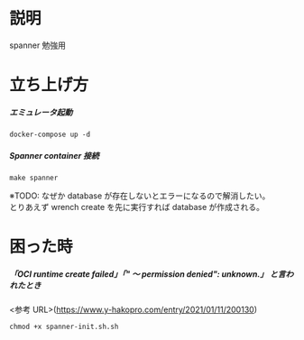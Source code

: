 # 説明

spanner 勉強用

# 立ち上げ方

##### エミュレータ起動

```
docker-compose up -d
```

##### Spanner container 接続

```
make spanner
```

※TODO: なぜか database が存在しないとエラーになるので解消したい。  
とりあえず wrench create を先に実行すれば database が作成される。

# 困った時

##### 「OCI runtime create failed」「" 〜 permission denied": unknown.」 と言われたとき

<参考 URL>(https://www.y-hakopro.com/entry/2021/01/11/200130)

```
chmod +x spanner-init.sh.sh
```
